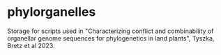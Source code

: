 # phylorganelles
Storage for scripts used in "Characterizing conflict and combinability of organellar genome sequences for phylogenetics in land plants", Tyszka, Bretz et al 2023.

